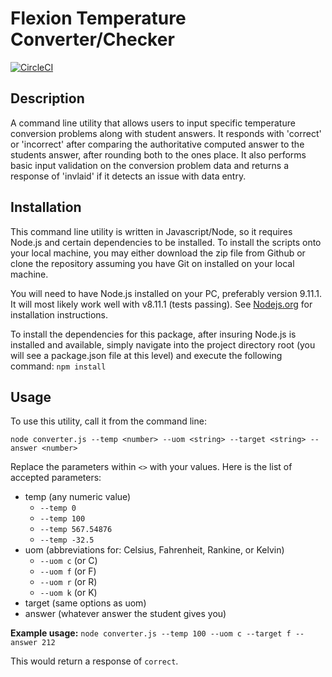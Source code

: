 # Flexion Temperature Converter/Checker
[![CircleCI](https://circleci.com/gh/Zeff/flexion-temp-converter/tree/dev.svg?style=svg&circle-token=3aa38453c7c7991ec8cd825809ba5364cfea1bf3)](https://circleci.com/gh/Zeff/flexion-temp-converter/tree/dev)
## Description
A command line utility that allows users to input specific temperature conversion problems along with student answers. It responds with 'correct' or 'incorrect' after comparing the authoritative computed answer to the students answer, after rounding both to the ones place. It also performs basic input validation on the conversion problem data and returns a response of 'invlaid' if it detects an issue with data entry.

## Installation
This command line utility is written in Javascript/Node, so it requires Node.js and certain dependencies to be installed. To install the scripts onto your local machine, you may either download the zip file from Github or clone the repository assuming you have Git on installed on your local machine. 

You will need to have Node.js installed on your PC, preferably version 9.11.1. It will most likely work well with v8.11.1 (tests passing). See [Nodejs.org](https://nodejs.org/) for installation instructions.

To install the dependencies for this package, after insuring Node.js is installed and available, simply navigate into the project directory root (you will see a package.json file at this level) and execute the following command:
`npm install`

## Usage
To use this utility, call it from the command line:

`node converter.js --temp <number> --uom <string> --target <string> --answer <number>`

Replace the parameters within `<>` with your values. Here is the list of accepted parameters:

- temp (any numeric value)
  - `--temp 0`
  - `--temp 100`
  - `--temp 567.54876`
  - `--temp -32.5`
- uom (abbreviations for: Celsius, Fahrenheit, Rankine, or Kelvin)
  - `--uom c` (or C)
  - `--uom f` (or F)
  - `--uom r` (or R)
  - `--uom k` (or K)
- target (same options as uom)
- answer (whatever answer the student gives you)

**Example usage:**
`node converter.js --temp 100 --uom c --target f --answer 212`

This would return a response of `correct`.
